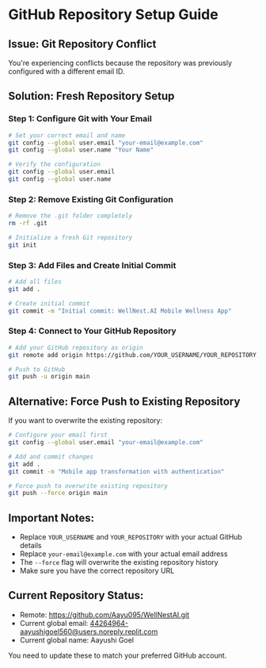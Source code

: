 # GitHub Repository Setup Guide

## Issue: Git Repository Conflict
You're experiencing conflicts because the repository was previously configured with a different email ID.

## Solution: Fresh Repository Setup

### Step 1: Configure Git with Your Email
```bash
# Set your correct email and name
git config --global user.email "your-email@example.com"
git config --global user.name "Your Name"

# Verify the configuration
git config --global user.email
git config --global user.name
```

### Step 2: Remove Existing Git Configuration
```bash
# Remove the .git folder completely
rm -rf .git

# Initialize a fresh Git repository
git init
```

### Step 3: Add Files and Create Initial Commit
```bash
# Add all files
git add .

# Create initial commit
git commit -m "Initial commit: WellNest.AI Mobile Wellness App"
```

### Step 4: Connect to Your GitHub Repository
```bash
# Add your GitHub repository as origin
git remote add origin https://github.com/YOUR_USERNAME/YOUR_REPOSITORY.git

# Push to GitHub
git push -u origin main
```

## Alternative: Force Push to Existing Repository
If you want to overwrite the existing repository:

```bash
# Configure your email first
git config --global user.email "your-email@example.com"

# Add and commit changes
git add .
git commit -m "Mobile app transformation with authentication"

# Force push to overwrite existing repository
git push --force origin main
```

## Important Notes:
- Replace `YOUR_USERNAME` and `YOUR_REPOSITORY` with your actual GitHub details
- Replace `your-email@example.com` with your actual email address
- The `--force` flag will overwrite the existing repository history
- Make sure you have the correct repository URL

## Current Repository Status:
- Remote: https://github.com/Aayu095/WellNestAI.git
- Current global email: 44264964-aayushigoel560@users.noreply.replit.com
- Current global name: Aayushi Goel

You need to update these to match your preferred GitHub account.